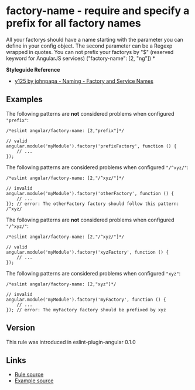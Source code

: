 <!-- WARNING: Generated documentation. Edit docs and examples in the rule and examples file ('rules/factory-name.js', 'examples/factory-name.js'). -->

# factory-name - require and specify a prefix for all factory names

All your factorys should have a name starting with the parameter you can define in your config object.
The second parameter can be a Regexp wrapped in quotes.
You can not prefix your factorys by "$" (reserved keyword for AngularJS services) ("factory-name":  [2, "ng"])
*

**Styleguide Reference**

* [y125 by johnpapa - Naming - Factory and Service Names](https://github.com/johnpapa/angular-styleguide/blob/master/a1/README.md#style-y125)

## Examples

The following patterns are **not** considered problems when configured `"prefix"`:

    /*eslint angular/factory-name: [2,"prefix"]*/

    // valid
    angular.module('myModule').factory('prefixFactory', function () {
        // ...
    });

The following patterns are considered problems when configured `"/^xyz/"`:

    /*eslint angular/factory-name: [2,"/^xyz/"]*/

    // invalid
    angular.module('myModule').factory('otherFactory', function () {
        // ...
    }); // error: The otherFactory factory should follow this pattern: /^xyz/

The following patterns are **not** considered problems when configured `"/^xyz/"`:

    /*eslint angular/factory-name: [2,"/^xyz/"]*/

    // valid
    angular.module('myModule').factory('xyzFactory', function () {
        // ...
    });

The following patterns are considered problems when configured `"xyz"`:

    /*eslint angular/factory-name: [2,"xyz"]*/

    // invalid
    angular.module('myModule').factory('myFactory', function () {
        // ...
    }); // error: The myFactory factory should be prefixed by xyz

## Version

This rule was introduced in eslint-plugin-angular 0.1.0

## Links

* [Rule source](../rules/factory-name.js)
* [Example source](../examples/factory-name.js)
